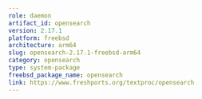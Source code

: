 ```yaml
---
role: daemon
artifact_id: opensearch
version: 2.17.1
platform: freebsd
architecture: arm64
slug: opensearch-2.17.1-freebsd-arm64
category: opensearch
type: system-package
freebsd_package_name: opensearch
link: https://www.freshports.org/textproc/opensearch
---
```

